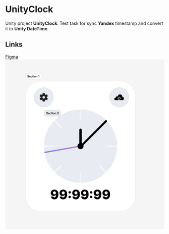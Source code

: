 # UnityClock

Unity project **UnityClock**. Test task for sync **Yandex** timestamp and convert it to **Unity DateTime**.

## Links 
[Figma](https://www.figma.com/design/OBGSZ7WbDOPMuA0w5twiB8/Untitled?m=dev&node-id=1-6&t=D0bMi6C5pNSijfFh-1)
![Mock](Media/Mock.png)



